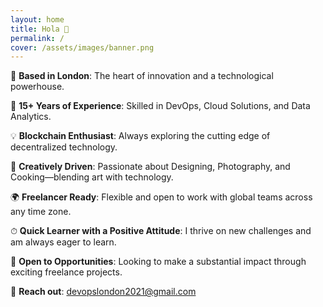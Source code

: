 ```yaml
---
layout: home
title: Hola 👋
permalink: /
cover: /assets/images/banner.png
---
```


📍 **Based in London**: The heart of innovation and a technological powerhouse.

🔧 **15+ Years of Experience**: Skilled in DevOps, Cloud Solutions, and Data Analytics.

💡 **Blockchain Enthusiast**: Always exploring the cutting edge of decentralized technology.

🎨 **Creatively Driven**: Passionate about Designing, Photography, and Cooking—blending art with technology.

🌍 **Freelancer Ready**: Flexible and open to work with global teams across any time zone.

⏱ **Quick Learner with a Positive Attitude**: I thrive on new challenges and am always eager to learn.

🤝 **Open to Opportunities**: Looking to make a substantial impact through exciting freelance projects.


📧 **Reach out**: [devopslondon2021@gmail.com](mailto:devopslondon2021@gmail.com)
